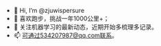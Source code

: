 - 👋 Hi, I’m @zjuwispersure
- 👀 喜欢跑步，挑战一年1000公里+； 
- 🌱 关注机器学习的最新动态，近期开始多梳理多记录。
- 📫 可通过534207987@qq.com联系。

